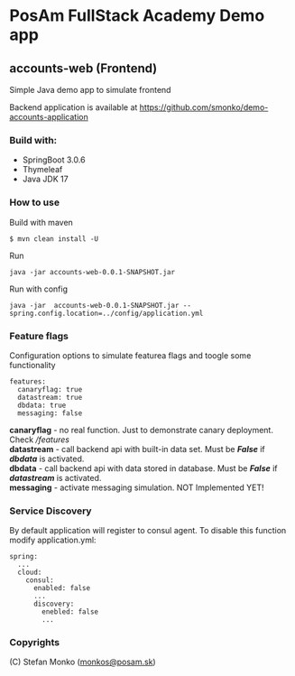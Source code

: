 # PosAm FullStack Academy Demo app

## accounts-web (Frontend)

Simple Java demo app to simulate frontend  

Backend application is available at https://github.com/smonko/demo-accounts-application  

### Build with:
- SpringBoot 3.0.6
- Thymeleaf
- Java JDK 17


### How to use

Build with maven
```
$ mvn clean install -U 
```

Run
```
java -jar accounts-web-0.0.1-SNAPSHOT.jar
```

Run with config
```
java -jar  accounts-web-0.0.1-SNAPSHOT.jar --spring.config.location=../config/application.yml
```

### Feature flags
Configuration options to simulate featurea flags and toogle some functionality

```
features:
  canaryflag: true
  datastream: true
  dbdata: true
  messaging: false
```

**canaryflag** - no real function. Just to demonstrate canary deployment. Check */features*  
**datastream** - call backend api with built-in data set. Must be ***False*** if ***dbdata*** is activated.  
**dbdata** - call backend api with data stored in database. Must be ***False*** if ***datastream*** is activated.  
**messaging** - activate messaging simulation. NOT Implemented YET!  

### Service Discovery
By default application will register to consul agent. To disable this function modify application.yml:
```
spring:
  ...
  cloud:
    consul:
      enabled: false
      ...
      discovery:
        enebled: false
        ...
```

### Copyrights
(C) Stefan Monko (monkos@posam.sk)